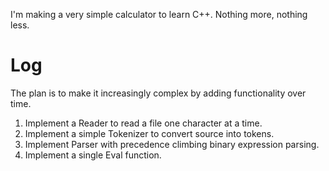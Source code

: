 I'm making a very simple calculator to learn C++. Nothing more, nothing less.

# Log

The plan is to make it increasingly complex by adding functionality over time.

1. Implement a Reader to read a file one character at a time.
2. Implement a simple Tokenizer to convert source into tokens.
3. Implement Parser with precedence climbing binary expression parsing.
4. Implement a single Eval function.
